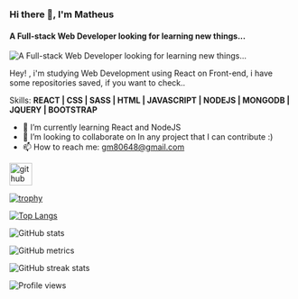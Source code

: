 ### Hi there 👋, I'm **Matheus**
#### A Full-stack Web Developer looking for learning new things...
![A Full-stack Web Developer looking for learning new things...](https://arturssmirnovs.github.io/github-profile-readme-generator/images/banner.png)

Hey! , i'm studying Web Development using React on Front-end, i have some repositories saved, if you want to check..

Skills: **REACT | CSS | SASS | HTML | JAVASCRIPT | NODEJS | MONGODB | JQUERY | BOOTSTRAP**

- 🌱 I’m currently learning React and NodeJS 
- 👯 I’m looking to collaborate on In any project that I can contribute :) 
- 📫 How to reach me: gm80648@gmail.com 


[<img src='https://cdn.jsdelivr.net/npm/simple-icons@3.0.1/icons/github.svg' alt='github' height='40'>](https://github.com/cfznn)  

[![trophy](https://github-profile-trophy.vercel.app/?username=cfznn)](https://github.com/ryo-ma/github-profile-trophy)

[![Top Langs](https://github-readme-stats.vercel.app/api/top-langs/?username=cfznn)](https://github.com/anuraghazra/github-readme-stats)

![GitHub stats](https://github-readme-stats.vercel.app/api?username=cfznn&show_icons=true&count_private=true)  

![GitHub metrics](https://metrics.lecoq.io/cfznn)  

![GitHub streak stats](https://github-readme-streak-stats.herokuapp.com/?user=cfznn)  

![Profile views](https://gpvc.arturio.dev/cfznn)  

